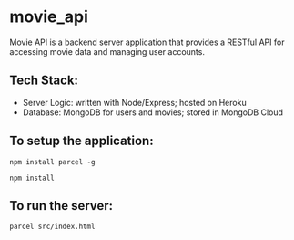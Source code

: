 # movie_api
Movie API is a backend server application that provides a RESTful API for accessing movie data and managing user accounts.

## Tech Stack:
- Server Logic: written with Node/Express; hosted on Heroku
- Database: MongoDB for users and movies; stored in MongoDB Cloud

## To setup the application:

`npm install parcel -g`

`npm install`

## To run the server:

`parcel src/index.html`
